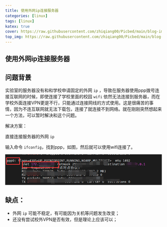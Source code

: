 ```yaml
---
title: 使用外网ip连接服务器
categories: [linux]
tags: [linux]
katex: true
cover: https://raw.githubusercontent.com/zhiqiang00/Picbed/main/blog-images/2022/03/20/7f0f94f3ea0db706c233c4bcb413c046-XfMeXNI42d8-b472ff.jpg
top_img: https://raw.githubusercontent.com/zhiqiang00/Picbed/main/blog-images/2022/03/20/9d2244833e878e2169062087c9ab0874-wallhaven-g72p87-af7e51.jpg# 
---
```


## 使用外网ip连接服务器

## 问题背景

实验室的服务器没有和和学校申请固定的外网 `ip` ，导致在服务器使用ppp拨号连接互联网的时候，即使连接了学校里面的校园 `wifi` 依然无法连接到服务器，而在学校外面连接VPN更是不行，只能通过连接网线的方式使用。这是很痛苦的事情，因为不连互联网就无法下载包，连接了就连接不到网络。就在刚刚突然想起来一个方法，可以暂时解决和这个问题。

解决方案：

直接连接服务器的外网 `ip`

输入命令 `ifconfig`，找到ppp，如图，然后就可以使用wifi连接了。

![image-20220415110246270](https://raw.githubusercontent.com/zhiqiang00/Picbed/main/blog-images/2022/04/15/297cf9d6188d23a822573885da3e300f-image-20220415110246270-115cc5.png)

## 缺点：

- 外网 `ip` 可能不稳定，有可能因为关机等问题发生改变；
- 还没有尝试校外VPN是否有效，但是理论上应该可以；


